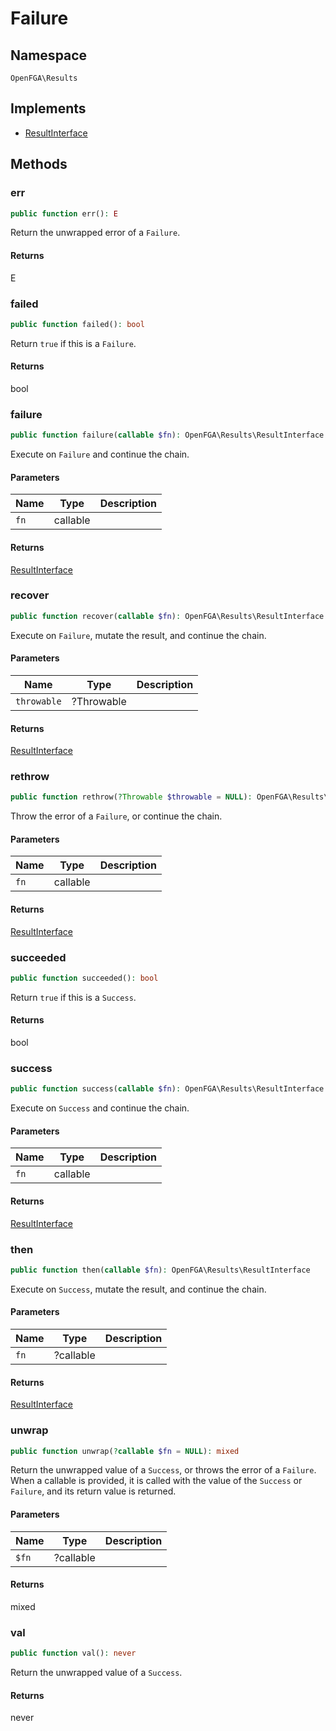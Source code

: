 # Failure


## Namespace
`OpenFGA\Results`

## Implements
* [ResultInterface](Results/ResultInterface.md)



## Methods
### err


```php
public function err(): E
```

Return the unwrapped error of a `Failure`.


#### Returns
E

### failed


```php
public function failed(): bool
```

Return `true` if this is a `Failure`.


#### Returns
bool

### failure


```php
public function failure(callable $fn): OpenFGA\Results\ResultInterface
```

Execute on `Failure` and continue the chain.

#### Parameters
| Name | Type | Description |
|------|------|-------------|
| `fn` | callable |  |

#### Returns
[ResultInterface](Results/ResultInterface.md)

### recover


```php
public function recover(callable $fn): OpenFGA\Results\ResultInterface
```

Execute on `Failure`, mutate the result, and continue the chain.

#### Parameters
| Name | Type | Description |
|------|------|-------------|
| `throwable` | ?Throwable |  |

#### Returns
[ResultInterface](Results/ResultInterface.md)

### rethrow


```php
public function rethrow(?Throwable $throwable = NULL): OpenFGA\Results\ResultInterface
```

Throw the error of a `Failure`, or continue the chain.

#### Parameters
| Name | Type | Description |
|------|------|-------------|
| `fn` | callable |  |

#### Returns
[ResultInterface](Results/ResultInterface.md)

### succeeded


```php
public function succeeded(): bool
```

Return `true` if this is a `Success`.


#### Returns
bool

### success


```php
public function success(callable $fn): OpenFGA\Results\ResultInterface
```

Execute on `Success` and continue the chain.

#### Parameters
| Name | Type | Description |
|------|------|-------------|
| `fn` | callable |  |

#### Returns
[ResultInterface](Results/ResultInterface.md)

### then


```php
public function then(callable $fn): OpenFGA\Results\ResultInterface
```

Execute on `Success`, mutate the result, and continue the chain.

#### Parameters
| Name | Type | Description |
|------|------|-------------|
| `fn` | ?callable |  |

#### Returns
[ResultInterface](Results/ResultInterface.md)

### unwrap


```php
public function unwrap(?callable $fn = NULL): mixed
```

Return the unwrapped value of a `Success`, or throws the error of a `Failure`. When a callable is provided, it is called with the value of the `Success` or `Failure`, and its return value is returned.

#### Parameters
| Name | Type | Description |
|------|------|-------------|
| `$fn` | ?callable |  |

#### Returns
mixed

### val


```php
public function val(): never
```

Return the unwrapped value of a `Success`.


#### Returns
never

